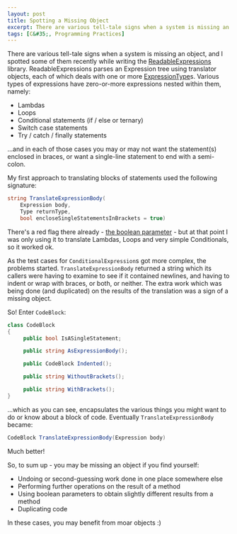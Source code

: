 ```yaml
---
layout: post
title: Spotting a Missing Object
excerpt: There are various tell-tale signs when a system is missing an object, and I spotted some of them recently while writing the ReadableExpressions library. Here's how.
tags: [C&#35;, Programming Practices]
---
```


There are various tell-tale signs when a system is missing an object, and I spotted some of them 
recently while writing the [ReadableExpressions](/readable-expression-trees-debug-visualizer) 
library. ReadableExpressions parses an Expression tree using translator objects, each of which deals 
with one or more [ExpressionType](https://msdn.microsoft.com/en-us/library/bb361179(v=vs.110).aspx)s.
Various types of expressions have zero-or-more expressions nested within them, namely:

- Lambdas
- Loops
- Conditional statements (if / else or ternary)
- Switch case statements
- Try / catch / finally statements

...and in each of those cases you may or may not want the statement(s) enclosed in braces, or want 
a single-line statement to end with a semi-colon.

My first approach to translating blocks of statements used the following signature:

```csharp
string TranslateExpressionBody(
    Expression body,
    Type returnType,
    bool encloseSingleStatementsInBrackets = true)
```

There's a red flag there already - [the boolean parameter](https://www.informit.com/articles/article.aspx?p=1392524) - 
but at that point I was only using it to translate Lambdas, Loops and very simple Conditionals, so 
it worked ok.

As the test cases for `ConditionalExpression`s got more complex, the problems started. 
`TranslateExpressionBody` returned a string which its callers were having to examine to see if it 
contained newlines, and having to indent or wrap with braces, or both, or neither. The extra work 
which was being done (and duplicated) on the results of the translation was a sign of a missing 
object.

So! Enter `CodeBlock`:

```csharp
class CodeBlock
{
     public bool IsASingleStatement;

     public string AsExpressionBody();

     public CodeBlock Indented(); 

     public string WithoutBrackets();

     public string WithBrackets();
}
```

...which as you can see, encapsulates the various things you might want to do or know about a block 
of code. Eventually `TranslateExpressionBody` became:

```csharp
CodeBlock TranslateExpressionBody(Expression body)
```

Much better!

So, to sum up - you may be missing an object if you find yourself:

- Undoing or second-guessing work done in one place somewhere else
- Performing further operations on the result of a method
- Using boolean parameters to obtain slightly different results from a method
- Duplicating code

In these cases, you may benefit from moar objects :)